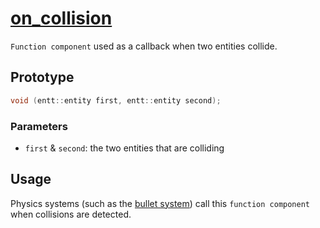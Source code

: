 # [on_collision](on_collision.hpp)

`Function component` used as a callback when two entities collide.

## Prototype

```cpp
void (entt::entity first, entt::entity second);
```

### Parameters

* `first` & `second`: the two entities that are colliding

## Usage

Physics systems (such as the [bullet system](../bullet/systems/system.md)) call this `function component` when collisions are detected.